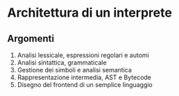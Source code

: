 # Architettura di un interprete

## Argomenti

1. Analisi lessicale, espressioni regolari e automi
2. Analisi sintattica, grammaticale
3. Gestione dei simboli e analisi semantica
4. Rappresentazione intermedia, AST e Bytecode
5. Disegno del frontend di un semplice linguaggio
